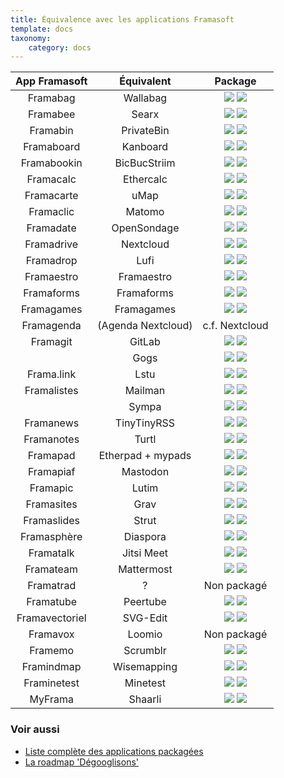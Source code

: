 ```yaml
---
title: Équivalence avec les applications Framasoft
template: docs
taxonomy:
    category: docs
---
```


| App Framasoft  | Équivalent          | Package                                                                                                |
| :---:          | :---:               | :---:                                                                                                  |
| Framabag       | Wallabag            | [<span class="glyphicon glyphicon-gift"></span>](https://github.com/YunoHost-Apps/wallabag2_ynh)       ![](https://ci-apps.yunohost.org/ci/badges/wallabag2.status.svg)       ![](https://dash.yunohost.org/integration/wallabag2.svg) |
| Framabee       | Searx               | [<span class="glyphicon glyphicon-gift"></span>](https://github.com/YunoHost-Apps/searx_ynh)           ![](https://ci-apps.yunohost.org/ci/badges/searx.status.svg)           ![](https://dash.yunohost.org/integration/searx.svg) |
| Framabin       | PrivateBin          | [<span class="glyphicon glyphicon-gift"></span>](https://github.com/YunoHost-apps/zerobin_ynh)         ![](https://ci-apps.yunohost.org/ci/badges/zerobin.status.svg)         ![](https://dash.yunohost.org/integration/zerobin.svg) |
| Framaboard     | Kanboard            | [<span class="glyphicon glyphicon-gift"></span>](https://github.com/YunoHost-Apps/kanboard_ynh)        ![](https://ci-apps.yunohost.org/ci/badges/kanboard.status.svg)        ![](https://dash.yunohost.org/integration/kanboard.svg) |
| Framabookin    | BicBucStriim        | [<span class="glyphicon glyphicon-gift"></span>](https://github.com/YunoHost-Apps/bicbucstriim_ynh)    ![](https://ci-apps.yunohost.org/ci/badges/bicbucstriim.status.svg)    ![](https://dash.yunohost.org/integration/bicbucstriim.svg) |
| Framacalc      | Ethercalc           | [<span class="glyphicon glyphicon-gift"></span>](https://github.com/YunoHost-Apps/ethercalc_ynh)       ![](https://ci-apps.yunohost.org/ci/badges/ethercalc.status.svg)       ![](https://dash.yunohost.org/integration/ethercalc.svg) |
| Framacarte     | uMap                | [<span class="glyphicon glyphicon-gift"></span>](https://github.com/YunoHost-Apps/umap_ynh)            ![](https://ci-apps.yunohost.org/ci/badges/umap.status.svg)            ![](https://dash.yunohost.org/integration/umap.svg) |
| Framaclic      | Matomo              | [<span class="glyphicon glyphicon-gift"></span>](https://github.com/YunoHost-Apps/matomo_ynh)          ![](https://ci-apps.yunohost.org/ci/badges/matomo.status.svg)          ![](https://dash.yunohost.org/integration/matomo.svg) |
| Framadate      | OpenSondage         | [<span class="glyphicon glyphicon-gift"></span>](https://github.com/YunoHost-Apps/opensondage_ynh)     ![](https://ci-apps.yunohost.org/ci/badges/opensondage.status.svg)     ![](https://dash.yunohost.org/integration/opensondage.svg) |
| Framadrive     | Nextcloud           | [<span class="glyphicon glyphicon-gift"></span>](https://github.com/YunoHost-apps/nextcloud_ynh)       ![](https://ci-apps.yunohost.org/ci/badges/nextcloud.status.svg)       ![](https://dash.yunohost.org/integration/nextcloud.svg) |
| Framadrop      | Lufi                | [<span class="glyphicon glyphicon-gift"></span>](https://github.com/YunoHost-Apps/lufi_ynh)            ![](https://ci-apps.yunohost.org/ci/badges/lufi.status.svg)            ![](https://dash.yunohost.org/integration/lufi.svg) |
| Framaestro     | Framaestro          | [<span class="glyphicon glyphicon-gift"></span>](https://github.com/YunoHost-Apps/framaestro_ynh)      ![](https://ci-apps.yunohost.org/ci/badges/framaestro.status.svg)      ![](https://dash.yunohost.org/integration/framaestro.svg) |
| Framaforms     | Framaforms          | [<span class="glyphicon glyphicon-gift"></span>](https://github.com/YunoHost-Apps/framaforms_ynh)      ![](https://ci-apps.yunohost.org/ci/badges/framaforms.status.svg)      ![](https://dash.yunohost.org/integration/framaforms.svg) |
| Framagames     | Framagames          | [<span class="glyphicon glyphicon-gift"></span>](https://github.com/YunoHost-Apps/framagames_ynh)      ![](https://ci-apps.yunohost.org/ci/badges/framagames.status.svg)      ![](https://dash.yunohost.org/integration/framagames.svg) |
| Framagenda     | (Agenda Nextcloud)  | c.f. Nextcloud                                        |
| Framagit       | GitLab              | [<span class="glyphicon glyphicon-gift"></span>](https://github.com/YunoHost-Apps/gitlab_ynh)          ![](https://ci-apps.yunohost.org/ci/badges/gitlab.status.svg)          ![](https://dash.yunohost.org/integration/gitlab.svg) |
|                | Gogs                | [<span class="glyphicon glyphicon-gift"></span>](https://github.com/YunoHost-Apps/gogs_ynh)            ![](https://ci-apps.yunohost.org/ci/badges/gogs.status.svg)            ![](https://dash.yunohost.org/integration/gogs.svg) |
| Frama.link     | Lstu                | [<span class="glyphicon glyphicon-gift"></span>](https://github.com/YunoHost-Apps/lstu_ynh)            ![](https://ci-apps.yunohost.org/ci/badges/lstu.status.svg)            ![](https://dash.yunohost.org/integration/lstu.svg) |
| Framalistes    | Mailman             | [<span class="glyphicon glyphicon-gift"></span>](https://github.com/YunoHost-Apps/mailman_ynh)         ![](https://ci-apps.yunohost.org/ci/badges/mailman.status.svg)         ![](https://dash.yunohost.org/integration/mailman.svg) |
|                | Sympa               | [<span class="glyphicon glyphicon-gift"></span>](https://github.com/alexAubin/sympa_ynh)               ![](https://ci-apps.yunohost.org/ci/badges/sympa.status.svg)           ![](https://dash.yunohost.org/integration/sympa.svg) |
| Framanews      | TinyTinyRSS         | [<span class="glyphicon glyphicon-gift"></span>](https://github.com/YunoHost-apps/ttrss_ynh)           ![](https://ci-apps.yunohost.org/ci/badges/ttrss.status.svg)           ![](https://dash.yunohost.org/integration/ttrss.svg) |
| Framanotes     | Turtl               | [<span class="glyphicon glyphicon-gift"></span>](https://github.com/YunoHost-Apps/turtl_ynh)           ![](https://ci-apps.yunohost.org/ci/badges/turtl.status.svg)           ![](https://dash.yunohost.org/integration/turtl.svg) |
| Framapad       | Etherpad + mypads   | [<span class="glyphicon glyphicon-gift"></span>](https://github.com/YunoHost-Apps/etherpad_mypads_ynh) ![](https://ci-apps.yunohost.org/ci/badges/etherpad_mypads.status.svg) ![](https://dash.yunohost.org/integration/etherpad_mypads.svg) |
| Framapiaf      | Mastodon            | [<span class="glyphicon glyphicon-gift"></span>](https://github.com/YunoHost-Apps/mastodon_ynh)        ![](https://ci-apps.yunohost.org/ci/badges/mastodon.status.svg)        ![](https://dash.yunohost.org/integration/mastodon.svg) |
| Framapic       | Lutim               | [<span class="glyphicon glyphicon-gift"></span>](https://github.com/YunoHost-Apps/lutim_ynh)           ![](https://ci-apps.yunohost.org/ci/badges/lutim.status.svg)           ![](https://dash.yunohost.org/integration/lutim.svg) |
| Framasites     | Grav                | [<span class="glyphicon glyphicon-gift"></span>](https://github.com/YunoHost-Apps/grav_ynh)            ![](https://ci-apps.yunohost.org/ci/badges/grav.status.svg)            ![](https://dash.yunohost.org/integration/grav.svg) |
| Framaslides    | Strut               | [<span class="glyphicon glyphicon-gift"></span>](https://github.com/YunoHost-Apps/strut_ynh)           ![](https://ci-apps.yunohost.org/ci/badges/strut.status.svg)           ![](https://dash.yunohost.org/integration/strut.svg) |
| Framasphère    | Diaspora            | [<span class="glyphicon glyphicon-gift"></span>](https://github.com/aymhce/diaspora_ynh)               ![](https://ci-apps.yunohost.org/ci/badges/diaspora.status.svg)        ![](https://dash.yunohost.org/integration/diaspora.svg) |
| Framatalk      | Jitsi Meet          | [<span class="glyphicon glyphicon-gift"></span>](https://github.com/YunoHost-Apps/jitsi_ynh)           ![](https://ci-apps.yunohost.org/ci/badges/jitsi.status.svg)           ![](https://dash.yunohost.org/integration/jitsi.svg) |
| Framateam      | Mattermost          | [<span class="glyphicon glyphicon-gift"></span>](https://github.com/YunoHost-Apps/mattermost_ynh)      ![](https://ci-apps.yunohost.org/ci/badges/mattermost.status.svg)      ![](https://dash.yunohost.org/integration/mattermost.svg) |
| Framatrad      | ?                    | Non packagé                                          |
| Framatube      | Peertube            | [<span class="glyphicon glyphicon-gift"></span>](https://github.com/YunoHost-Apps/peertube_ynh)        ![](https://ci-apps.yunohost.org/ci/badges/peertube.status.svg)        ![](https://dash.yunohost.org/integration/peertube.svg) |
| Framavectoriel | SVG-Edit            | [<span class="glyphicon glyphicon-gift"></span>](https://github.com/YunoHost-Apps/svgedit_ynh)            ![](https://ci-apps.yunohost.org/ci/badges/svgedit.status.svg)      ![](https://dash.yunohost.org/integration/svgedit.svg) |
| Framavox       | Loomio              | Non packagé                                          |
| Framemo        | Scrumblr            | [<span class="glyphicon glyphicon-gift"></span>](https://github.com/YunoHost-Apps/scrumblr_ynh)        ![](https://ci-apps.yunohost.org/ci/badges/scrumblr.status.svg)        ![](https://dash.yunohost.org/integration/scrumblr.svg) |
| Framindmap     | Wisemapping         | [<span class="glyphicon glyphicon-gift"></span>](https://github.com/YunoHost-Apps/wisemapping_ynh)     ![](https://ci-apps.yunohost.org/ci/badges/wisemapping.status.svg)     ![](https://dash.yunohost.org/integration/wisemapping.svg) |
| Framinetest    | Minetest            | [<span class="glyphicon glyphicon-gift"></span>](https://github.com/YunoHost-Apps/minetest_ynh)        ![](https://ci-apps.yunohost.org/ci/badges/minetest.status.svg)        ![](https://dash.yunohost.org/integration/minetest.svg) |
| MyFrama        | Shaarli             | [<span class="glyphicon glyphicon-gift"></span>](https://github.com/YunoHost-Apps/shaarli_ynh)         ![](https://ci-apps.yunohost.org/ci/badges/shaarli.status.svg)         ![](https://dash.yunohost.org/integration/shaarli.svg) |

### Voir aussi

- [Liste complète des applications packagées](/apps)
- [La roadmap 'Dégooglisons'](https://github.com/YunoHost/issues/milestone/13)

